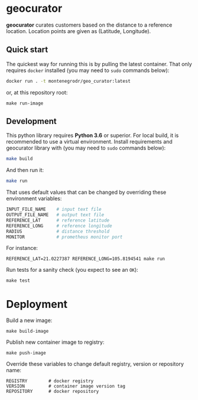# geocurator

**geocurator** curates customers based on the distance to a reference location. Location points are given as (Latitude, Longitude).


## Quick start

The quickest way for running this is by pulling the latest container. That only requires `docker` installed (you may need to `sudo` commands below):

```bash
docker run . -t montenegrodr/geo_curator:latest
```

or, at this repository root:

```
make run-image
```

## Development

This python library requires **Python 3.6** or superior. For local build, it is recommended to use a virtual environment. Install requirements and geocurator library with (you may need to `sudo` commands below):

```bash
make build
```

And then run it:

```bash
make run
```

That uses default values that can be changed by overriding these environment variables:

```bash
INPUT_FILE_NAME    # input text file
OUTPUT_FILE_NAME   # output text file
REFERENCE_LAT      # reference latitude
REFERENCE_LONG     # reference longitude
RADIUS             # distance threshold
MONITOR            # prometheus monitor port
```

For instance:
```
REFERENCE_LAT=21.0227387 REFERENCE_LONG=105.8194541 make run
```

Run tests for a sanity check (you expect to see an `OK`):

```
make test
```

# Deployment


Build a new image:

```
make build-image
```

Publish new container image to registry:

```
make push-image
```

Override these variables to change default registry, version or repository name:

```make
REGISTRY        # docker registry 
VERSION         # container image version tag  
REPOSITORY      # docker repository
```
